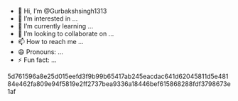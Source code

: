 - 👋 Hi, I’m @Gurbakshsingh1313
- 👀 I’m interested in ...
- 🌱 I’m currently learning ...
- 💞️ I’m looking to collaborate on ...
- 📫 How to reach me ...
- 😄 Pronouns: ...
- ⚡ Fun fact: ...

<!---
Gurbakshsingh1313/Gurbakshsingh1313 is a ✨ special ✨ repository because its `README.md` (this file) appears on your GitHub profile.
You can click the Preview link to take a look at your changes.
--->
5d761596a8e25d015eefd3f9b99b65417ab245eacdac641d62045811d5e48184e462fa809e94f5819e2ff2737bea9336a18446bef615868288fdf3798673e1af
